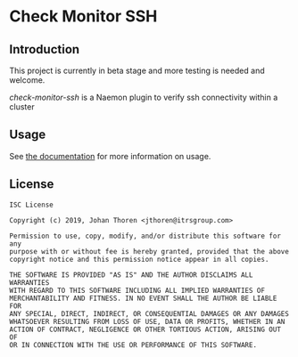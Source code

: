 # Check Monitor SSH

## Introduction

This project is currently in beta stage and more testing is needed and welcome.

*check-monitor-ssh* is a Naemon plugin to verify ssh connectivity within a cluster

## Usage

See [the documentation](doc/intro.md "Introduction to check-monitor-ssh") for more information on usage.

## License

```
ISC License

Copyright (c) 2019, Johan Thoren <jthoren@itrsgroup.com>

Permission to use, copy, modify, and/or distribute this software for any
purpose with or without fee is hereby granted, provided that the above
copyright notice and this permission notice appear in all copies.

THE SOFTWARE IS PROVIDED "AS IS" AND THE AUTHOR DISCLAIMS ALL WARRANTIES
WITH REGARD TO THIS SOFTWARE INCLUDING ALL IMPLIED WARRANTIES OF
MERCHANTABILITY AND FITNESS. IN NO EVENT SHALL THE AUTHOR BE LIABLE FOR
ANY SPECIAL, DIRECT, INDIRECT, OR CONSEQUENTIAL DAMAGES OR ANY DAMAGES
WHATSOEVER RESULTING FROM LOSS OF USE, DATA OR PROFITS, WHETHER IN AN
ACTION OF CONTRACT, NEGLIGENCE OR OTHER TORTIOUS ACTION, ARISING OUT OF
OR IN CONNECTION WITH THE USE OR PERFORMANCE OF THIS SOFTWARE.
```
